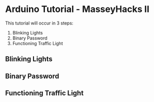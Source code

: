 # Arduino Tutorial - MasseyHacks II

This tutorial will occur in 3 steps:
1. Blinking Lights
2. Binary Password
3. Functioning Traffic Light

## Blinking Lights

## Binary Password

## Functioning Traffic Light
